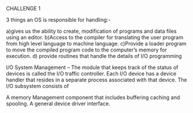 CHALLENGE 1

3 things an OS is responsible for handling:-

a)gives us the ability to create, modification of programs and data files using an editor.
b)Access to the compiler for translating the user program from high level language to machine language.
c)Provide a loader program to move the compiled program code to the computer’s memory for execution.
d) provide routines that handle the details of I/O programming

I/O System Management –
The module that keeps track of the status of devices is called the I/O traffic controller. Each I/O device has a device handler that resides in a separate process associated with that device.
The I/O subsystem consists of

A memory Management component that includes buffering caching and spooling.
A general device driver interface.
